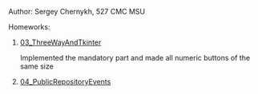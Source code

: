 Author: Sergey Chernykh, 527 CMC MSU

Homeworks:
1. [03_ThreeWayAndTkinter](http://uneex.org/LecturesCMC/PythonDevelopment2021/03_ThreeWayAndTkinter#A.2BBBQ-.2F.2BBBc-)
  
    Implemented the mandatory part and made all numeric buttons of the same size

2. [04_PublicRepositoryEvents](http://uneex.org/LecturesCMC/PythonDevelopment2021/04_PublicRepositoryEvents#A.2BBBQ-.2F.2BBBc-)
